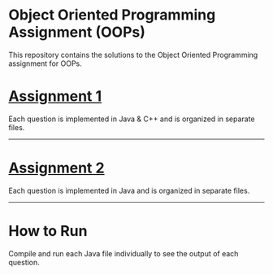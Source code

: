# Object Oriented Programming Assignment (OOPs)

This repository contains the solutions to the Object Oriented Programming assignment for OOPs.

# [Assignment 1](Assignment1/README1.md)
Each question is implemented in Java & C++ and is organized in separate files.

---

# [Assignment 2](Assignment2/README2.md)
Each question is implemented in Java and is organized in separate files.

---

# How to Run

Compile and run each Java file individually to see the output of each question.
